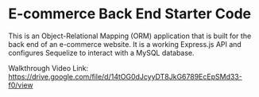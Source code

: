 # E-commerce Back End Starter Code

This is an Object-Relational Mapping (ORM) application that is built for the back end of an e-commerce website. It is a working Express.js API and configures Sequelize to interact with a MySQL database. 


Walkthrough Video Link: 
https://drive.google.com/file/d/14tOG0dJcyyDT8JkG6789EcEpSMd33-f0/view
